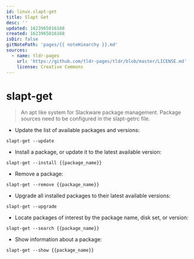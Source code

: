 ```yaml
---
id: linux.slapt-get
title: Slapt Get
desc: ''
updated: 1623965016168
created: 1623965016168
isDir: false
gitNotePath: 'pages/{{ noteHiearchy }}.md'
sources:
  - name: tldr-pages
    url: 'https://github.com/tldr-pages/tldr/blob/master/LICENSE.md'
    license: Creative Commons
---
```

# slapt-get

> An apt like system for Slackware package management.
> Package sources need to be configured in the slapt-getrc file.

- Update the list of available packages and versions:

`slapt-get --update`

- Install a package, or update it to the latest available version:

`slapt-get --install {{package_name}}`

- Remove a package:

`slapt-get --remove {{package_name}}`

- Upgrade all installed packages to their latest available versions:

`slapt-get --upgrade`

- Locate packages of interest by the package name, disk set, or version:

`slapt-get --search {{package_name}}`

- Show information about a package:

`slapt-get --show {{package_name}}`

